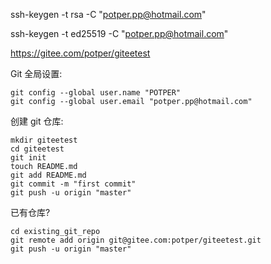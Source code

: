 ssh-keygen -t rsa -C "potper.pp@hotmail.com"




ssh-keygen -t ed25519 -C "potper.pp@hotmail.com"  

https://gitee.com/potper/giteetest

Git 全局设置:
```
git config --global user.name "POTPER"
git config --global user.email "potper.pp@hotmail.com"
```
创建 git 仓库:
```
mkdir giteetest
cd giteetest
git init 
touch README.md
git add README.md
git commit -m "first commit"
git push -u origin "master"
```

已有仓库?

```
cd existing_git_repo
git remote add origin git@gitee.com:potper/giteetest.git
git push -u origin "master"
```